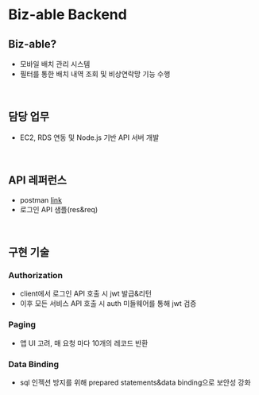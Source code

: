 # Biz-able Backend
## Biz-able?
- 모바일 배치 관리 시스템
- 필터를 통한 배치 내역 조회 및 비상연락망 기능 수행
</br>

## 담당 업무
- EC2, RDS 연동 및 Node.js 기반 API 서버 개발
</br>

## API 레퍼런스
- postman 
[link](https://documenter.getpostman.com/view/10284982/T1LV9Phh)
- 로그인 API 샘플(res&req)
</br>

## 구현 기술
### Authorization
- client에서 로그인 API 호출 시 jwt 발급&리턴
- 이후 모든 서비스 API 호출 시 auth 미들웨어를 통해 jwt 검증
### Paging
- 앱 UI 고려, 매 요청 마다 10개의 레코드 반환
### Data Binding
- sql 인젝션 방지를 위해 prepared statements&data binding으로 보안성 강화
